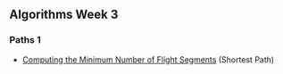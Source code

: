 ## Algorithms Week 3
### Paths 1

* [Computing the Minimum Number of Flight Segments]() (Shortest Path)